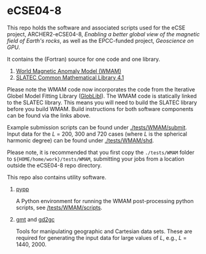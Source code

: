 # eCSE04-8

This repo holds the software and associated scripts used for the eCSE project,
ARCHER2-eCSE04-8, *Enabling a better global view of the magnetic field of Earth's rocks*,
as well as the EPCC-funded project, *Geoscience on GPU*.


It contains the (Fortran) source for one code and one library.

1. [World Magnetic Anomaly Model (WMAM)](./apps/WMAM/README.md)
2. [SLATEC Common Mathematical Library 4.1](./libs/slatec/README.md)

Please note the WMAM code now incorporates the code from the Iterative Globel Model Fitting Library ([GlobLibI](./apps/WMAM/src/globlibi)).
The WMAM code is statically linked to the SLATEC library. This means you will need to build the SLATEC library
before you build WMAM. Build instructions for both software components can be found via the links above.

Example submission scripts can be found under [./tests/WMAM/submit](./tests/WMAM/submit).
Input data for the *L* = 200, 300 and 720 cases (where *L* is the spherical harmonic degree)
can be found under [./tests/WMAM/shd](./tests/WMAM/shd).

Please note, it is recommended that you first copy the `./tests/WMAM` folder to
`${HOME/home/work}/tests/WMAM`, submitting your jobs from a location outside the
eCSE04-8 repo directory.


This repo also contains utility software.

1. [pypp](./utils/pypp)

   A Python environment for running the WMAM post-processing python scripts,
   see [/tests/WMAM/scripts](/tests/WMAM/scripts).

2. [gmt](./utils/gmt) and [gd2gc](./utils/gd2gc)

   Tools for manipulating geographic and Cartesian data sets. These are required
   for generating the input data for large values of *L*, e.g., *L* = 1440, 2000.
